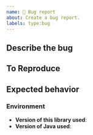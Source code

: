 ```yaml
---
name: 🐛 Bug report
about: Create a bug report.
labels: type:bug
---
```


## Describe the bug

<!--
A clear and concise description of what the bug is.
-->

## To Reproduce

<!--
Steps to reproduce the behavior.
-->

## Expected behavior

<!--
A clear and concise description of what you expected to happen.
-->

### Environment

<!--
Please provide the following.
-->

* **Version of this library used**:
* **Version of Java used**:

